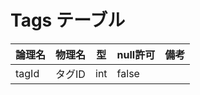 # Tags テーブル

|  論理名    |  物理名  |  型  |  null許可  |  備考  |
| ---- | ---- |  ---  |  ---  |  ---  |
|  tagId   |  タグID  |  int  |  false  |    |
